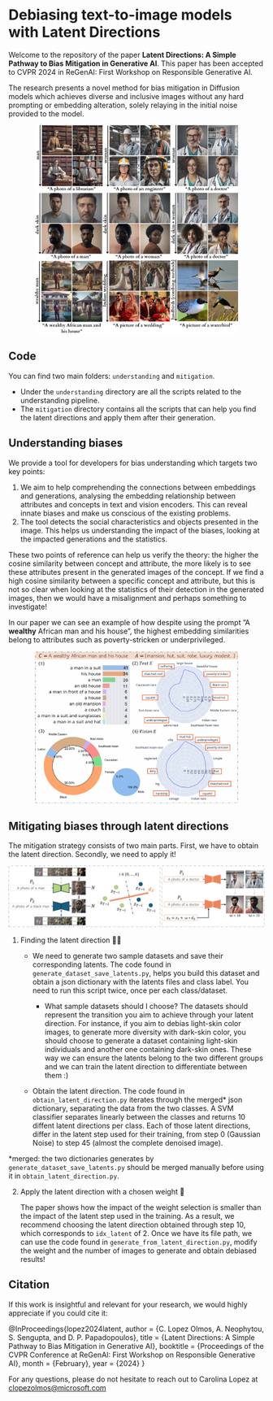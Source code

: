 # Debiasing text-to-image models with Latent Directions
Welcome to the repository of the paper **Latent Directions: A Simple Pathway to Bias Mitigation in Generative AI**. This paper has been accepted to CVPR 2024 in ReGenAI: First Workshop on Responsible Generative AI. 

The research presents a novel method for bias mitigation in Diffusion models which achieves diverse and inclusive images without any hard prompting or embedding alteration, solely relaying in the initial noise provided to the model.

<p align="center">
    <img src="https://github.com/blclo/latent-debiasing-directions/blob/main/images/principal.png" alt="Summary of results" width="400">
</p>

## Code
You can find two main folders: `understanding` and `mitigation`.
- Under the `understanding` directory are all the scripts related to the understanding pipeline. 
- The `mitigation` directory contains all the scripts that can help you find the latent directions and apply them after their generation.

## Understanding biases
We provide a tool for developers for bias understanding which targets two key points: 
1. We aim to help comprehending the connections between embeddings and generations, analysing the embedding relationship between attributes and concepts in text and vision encoders. This can reveal innate biases and make us conscious of the existing problems.
2. The tool detects the social characteristics and objects presented in the image. This helps us understanding the impact of the biases, looking at the impacted generations and the statistics.

These two points of reference can help us verify the theory: the higher the cosine similarity between concept and attribute, the more likely is to see these attributes present in the generated images of the concept. If we find a high cosine similarity between a specific concept and attribute, but this is not so clear when looking at the statistics of their detection in the generated images, then we would have a misalignment and perhaps something to investigate!

In our paper we can see an example of how despite using the prompt ”A **wealthy** African man and his house”, the highest embedding similarities belong to attributes such as poverty-stricken or underprivileged.

<p align="center">
<img src="https://github.com/blclo/latent-debiasing-directions/blob/main/images/understandingTool.jpeg" alt="Understanding tool" width="400">
</p>

## Mitigating biases through latent directions
The mitigation strategy consists of two main parts. First, we have to obtain the latent direction. Secondly, we need to apply it!

<p align="center">
<img src="https://github.com/blclo/latent-debiasing-directions/blob/main/images/model_training.jpeg" alt="Summary of training and mitigation" width="800">
</p>

1. Finding the latent direction 🕵️‍♀
    - We need to generate two sample datasets and save their corresponding latents. The code found in `generate_dataset_save_latents.py`, helps you build this dataset and obtain a json dictionary with the latents files and class label. You need to run this script twice, once per each class/dataset.

        - What sample datasets should I choose? The datasets should represent the transition you aim to achieve through your latent direction. For instance, if you aim to debias light-skin color images, to generate more diversity with dark-skin color, you should choose to generate a dataset containing light-skin individuals and another one containing dark-skin ones. These way we can ensure the latents belong to the two different groups and we can train the latent direction to differentiate between them :)

    - Obtain the latent direction. The code found in `obtain_latent_direction.py` iterates through the merged* json dictionary, separating the data from the two classes. A SVM classifier separates linearly between the classes and returns 10 diffent latent directions per class. Each of those latent directions, differ in the latent step used for their training, from step 0 (Gaussian Noise) to step 45 (almost the complete denoised image).

*merged: the two dictionaries generates by `generate_dataset_save_latents.py` should be merged manually before using it in `obtain_latent_direction.py`.

2. Apply the latent direction with a chosen weight 🚀
   
    The paper shows how the impact of the weight selection is smaller than the impact of the latent step used in the training. As a result, we recommend choosing the latent direction obtained through step 10, which corresponds to `idx_latent` of 2. Once we have its file path, we can use the code found in `generate_from_latent_direction.py`, modify the weight and the number of images to generate and obtain debiased results!

   
## Citation
If this work is insightful and relevant for your research, we would highly appreciate if you could cite it:

@InProceedings{lopez2024latent,
        author    = {C. Lopez Olmos, A. Neophytou, S. Sengupta, and D. P. Papadopoulos},
        title     = {Latent Directions: A Simple Pathway to Bias Mitigation in Generative AI},
        booktitle = {Proceedings of the CVPR Conference at ReGenAI: First Workshop on Responsible Generative AI},
        month     = {February},
        year      = {2024}
    }

For any questions, please do not hesitate to reach out to Carolina Lopez at clopezolmos@microsoft.com

